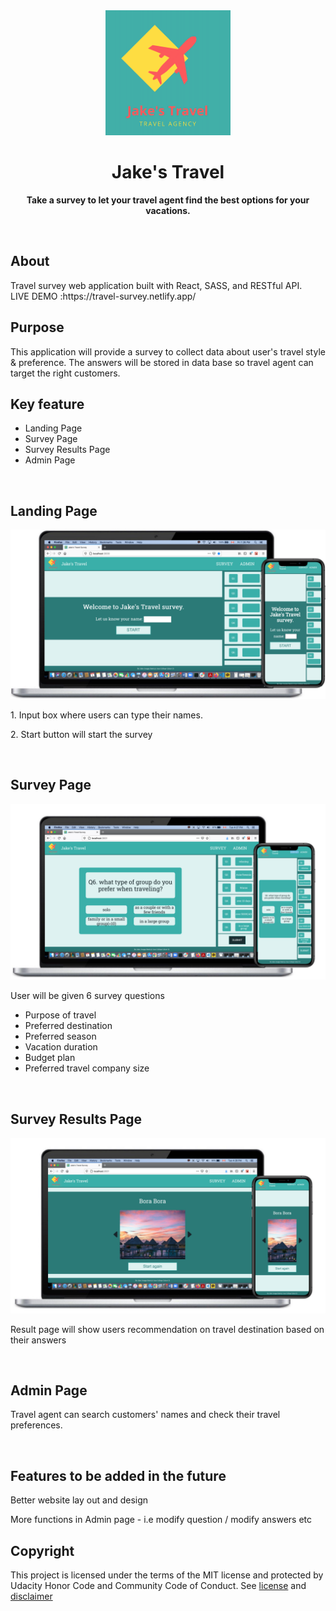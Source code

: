 <div align="center"><img src="./src/travel-logo.png" width="200px"></div>
<h1 align="center">Jake's Travel</h1>
<p align="center"><strong>Take a survey to let your travel agent find the best options for your vacations.</strong>
</p>
<br/>

<h2>About</h2>
Travel survey web application built with React, SASS, and RESTful API.<br/>
LIVE DEMO :https://travel-survey.netlify.app/
<br/>

<h2>Purpose</h2>
This application will provide a survey to collect data about user's travel style & preference. The answers will be stored in data base so travel agent can target the right customers.
<br/>

<h2>Key feature</h2>
<ul>
<li>Landing Page</li>
<li>Survey Page</li>
<li>Survey Results Page</li>
<li>Admin Page</li>
</ul>
<br/>

<h2>Landing Page</h2>
<img src="./src/travel.png">
<p>1. Input box where users can type their names. </p>
<p>2. Start button will start the survey</p>
<br/>

<h2>Survey Page</h2>
<img src="./src/travel1.png">
<p>User will be given 6 survey questions</p>
<ul>
<li> Purpose of travel</li>
<li> Preferred destination</li>
<li> Preferred season</li>
<li> Vacation duration</li>
<li> Budget plan</li>
<li> Preferred travel company size</li>
</ul>
<br/>

<h2>Survey Results Page</h2>
<img src="./src/travel2.png">
<p>Result page will show users recommendation on travel destination based on their answers</p>
<br/>

<h2>Admin Page</h2>
<p>Travel agent can search customers' names and check their travel preferences.</p>
<br/>

<h2>Features to be added in the future</h2>
<p>Better website lay out and design</p>
<p>More functions in Admin page - i.e modify question / modify answers etc</p>

<h2>Copyright</h2>
This project is licensed under the terms of the MIT license and protected by Udacity Honor Code and Community Code of Conduct. See <a href="LICENSE.md">license</a> and <a href="LICENSE.DISCLAIMER.md">disclaimer</a>